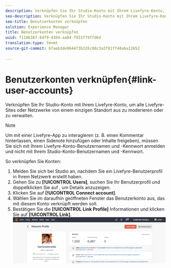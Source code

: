 ```yaml
---
description: Verknüpfen Sie Ihr Studio-Konto mit Ihrem Livefyre-Konto, um alle Livefyre-Sites oder Netzwerke von einem einzigen Standort aus zu moderieren oder zu verwalten.
seo-description: Verknüpfen Sie Ihr Studio-Konto mit Ihrem Livefyre-Konto, um alle Livefyre-Sites oder Netzwerke von einem einzigen Standort aus zu moderieren oder zu verwalten.
seo-title: Benutzerkonten verknüpfen
solution: Experience Manager
title: Benutzerkonten verknüpfen
uuid: f1106367-64f9-4304-aa04-f931f79ffd6d
translation-type: tm+mt
source-git-commit: 67aeb3de964473b326c88c3a3f81ff48a6a12652

---
```



# Benutzerkonten verknüpfen{#link-user-accounts}

Verknüpfen Sie Ihr Studio-Konto mit Ihrem Livefyre-Konto, um alle Livefyre-Sites oder Netzwerke von einem einzigen Standort aus zu moderieren oder zu verwalten.

>[!NOTE]
>
>Um mit einer Livefyre-App zu interagieren (z. B. einen Kommentar hinterlassen, einen Sidenote hinzufügen oder Inhalte freigeben), müssen Sie sich mit Ihrem Livefyre-Konto-Benutzernamen und -Kennwort anmelden und nicht mit Ihrem Studio-Konto-Benutzernamen und -Kennwort.

So verknüpfen Sie Konten:

1. Melden Sie sich bei Studio an, nachdem Sie ein Livefyre-Benutzerprofil in Ihrem Netzwerk erstellt haben.
1. Gehen Sie zu **[!UICONTROL Users]**, suchen Sie Ihr Benutzerprofil und doppelklicken Sie auf , um Details anzuzeigen.
1. Klicken Sie auf **[!UICONTROL Connect account]**.
1. Wählen Sie im daraufhin geöffneten Fenster das Benutzerkonto aus, das mit diesem Konto verknüpft werden soll.
1. Bestätigen Sie die **[!UICONTROL Link Profile]** Informationen und klicken Sie auf **[!UICONTROL Link]**. ![](assets/UsersConnectAccount-1024x311.png)

